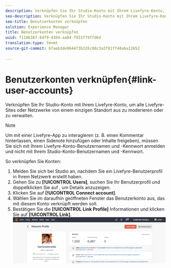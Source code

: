 ```yaml
---
description: Verknüpfen Sie Ihr Studio-Konto mit Ihrem Livefyre-Konto, um alle Livefyre-Sites oder Netzwerke von einem einzigen Standort aus zu moderieren oder zu verwalten.
seo-description: Verknüpfen Sie Ihr Studio-Konto mit Ihrem Livefyre-Konto, um alle Livefyre-Sites oder Netzwerke von einem einzigen Standort aus zu moderieren oder zu verwalten.
seo-title: Benutzerkonten verknüpfen
solution: Experience Manager
title: Benutzerkonten verknüpfen
uuid: f1106367-64f9-4304-aa04-f931f79ffd6d
translation-type: tm+mt
source-git-commit: 67aeb3de964473b326c88c3a3f81ff48a6a12652

---
```



# Benutzerkonten verknüpfen{#link-user-accounts}

Verknüpfen Sie Ihr Studio-Konto mit Ihrem Livefyre-Konto, um alle Livefyre-Sites oder Netzwerke von einem einzigen Standort aus zu moderieren oder zu verwalten.

>[!NOTE]
>
>Um mit einer Livefyre-App zu interagieren (z. B. einen Kommentar hinterlassen, einen Sidenote hinzufügen oder Inhalte freigeben), müssen Sie sich mit Ihrem Livefyre-Konto-Benutzernamen und -Kennwort anmelden und nicht mit Ihrem Studio-Konto-Benutzernamen und -Kennwort.

So verknüpfen Sie Konten:

1. Melden Sie sich bei Studio an, nachdem Sie ein Livefyre-Benutzerprofil in Ihrem Netzwerk erstellt haben.
1. Gehen Sie zu **[!UICONTROL Users]**, suchen Sie Ihr Benutzerprofil und doppelklicken Sie auf , um Details anzuzeigen.
1. Klicken Sie auf **[!UICONTROL Connect account]**.
1. Wählen Sie im daraufhin geöffneten Fenster das Benutzerkonto aus, das mit diesem Konto verknüpft werden soll.
1. Bestätigen Sie die **[!UICONTROL Link Profile]** Informationen und klicken Sie auf **[!UICONTROL Link]**. ![](assets/UsersConnectAccount-1024x311.png)

